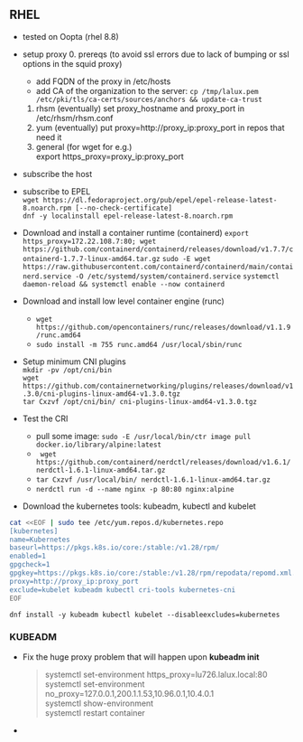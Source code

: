 ## RHEL
* tested on Oopta (rhel 8.8)
* setup proxy
  0. prereqs (to avoid ssl errors due to lack of bumping or ssl options in the squid proxy)
     * add FQDN of the proxy in /etc/hosts  
     * add CA of the organization to the server: `cp /tmp/lalux.pem /etc/pki/tls/ca-certs/sources/anchors && update-ca-trust`    
  1. rhsm (eventually)
     set proxy_hostname and proxy_port in /etc/rhsm/rhsm.conf   
  3. yum (eventually)
     put proxy=http://proxy_ip:proxy_port in repos that need it  
  5. general (for wget for e.g.)  
     export https_proxy=proxy_ip:proxy_port  
* subscribe the host  
* subscribe to EPEL  
  `wget https://dl.fedoraproject.org/pub/epel/epel-release-latest-8.noarch.rpm [--no-check-certificate]`  
  `dnf -y localinstall epel-release-latest-8.noarch.rpm`
* Download and install a container runtime (containerd)
  `export https_proxy=172.22.108.7:80; wget https://github.com/containerd/containerd/releases/download/v1.7.7/containerd-1.7.7-linux-amd64.tar.gz`
  `sudo -E wget https://raw.githubusercontent.com/containerd/containerd/main/containerd.service -O /etc/systemd/system/containerd.service`
  `systemctl daemon-reload && systemctl enable --now containerd`
* Download and install low level container engine (runc)
  * `wget https://github.com/opencontainers/runc/releases/download/v1.1.9/runc.amd64`
  * `sudo install -m 755 runc.amd64 /usr/local/sbin/runc`
* Setup minimum CNI plugins  
  `mkdir -pv /opt/cni/bin`  
  `wget https://github.com/containernetworking/plugins/releases/download/v1.3.0/cni-plugins-linux-amd64-v1.3.0.tgz`  
  `tar Cxzvf /opt/cni/bin/ cni-plugins-linux-amd64-v1.3.0.tgz`  
  
* Test the CRI
  * pull some image: `sudo -E /usr/local/bin/ctr image pull docker.io/library/alpine:latest`
  * ` wget https://github.com/containerd/nerdctl/releases/download/v1.6.1/nerdctl-1.6.1-linux-amd64.tar.gz`
  * `tar Cxzvf /usr/local/bin/ nerdctl-1.6.1-linux-amd64.tar.gz`
  * `nerdctl run -d --name nginx -p 80:80 nginx:alpine`

* Download the kubernetes tools: kubeadm, kubectl and kubelet
```bash
cat <<EOF | sudo tee /etc/yum.repos.d/kubernetes.repo
[kubernetes]
name=Kubernetes
baseurl=https://pkgs.k8s.io/core:/stable:/v1.28/rpm/
enabled=1
gpgcheck=1
gpgkey=https://pkgs.k8s.io/core:/stable:/v1.28/rpm/repodata/repomd.xml.key
proxy=http://proxy_ip:proxy_port
exclude=kubelet kubeadm kubectl cri-tools kubernetes-cni
EOF
```
`dnf install -y kubeadm kubectl kubelet --disableexcludes=kubernetes`  
 
### KUBEADM  
* Fix the huge proxy problem that will happen upon **kubeadm init**
  
  >systemctl set-environment https_proxy=lu726.lalux.local:80  
  >systemctl set-environment no_proxy=127.0.0.1,200.1.1.53,10.96.0.1,10.4.0.1  
  >systemctl show-environment  
  >systemctl restart container  
  
* 
    

